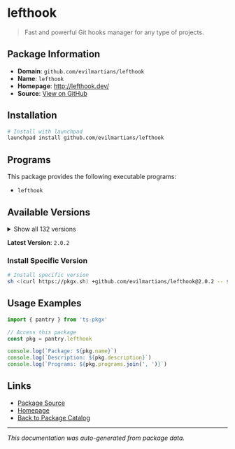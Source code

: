 # lefthook

> Fast and powerful Git hooks manager for any type of projects.

## Package Information

- **Domain**: `github.com/evilmartians/lefthook`
- **Name**: `lefthook`
- **Homepage**: http://lefthook.dev/
- **Source**: [View on GitHub](https://github.com/pkgxdev/pantry/tree/main/projects/github.com/evilmartians/lefthook/package.yml)

## Installation

```bash
# Install with launchpad
launchpad install github.com/evilmartians/lefthook
```

## Programs

This package provides the following executable programs:

- `lefthook`

## Available Versions

<details>
<summary>Show all 132 versions</summary>

- `2.0.2`, `2.0.1`, `2.0.0`, `1.13.6`, `1.13.5`
- `1.13.4`, `1.13.3`, `1.13.2`, `1.13.1`, `1.13.0`
- `1.12.4`, `1.12.3`, `1.12.2`, `1.12.1`, `1.12.0`
- `1.11.16`, `1.11.15`, `1.11.14`, `1.11.13`, `1.11.12`
- `1.11.11`, `1.11.10`, `1.11.9`, `1.11.8`, `1.11.7`
- `1.11.6`, `1.11.5`, `1.11.4`, `1.11.3`, `1.11.2`
- `1.11.1`, `1.11.0`, `1.10.11`, `1.10.10`, `1.10.9`
- `1.10.8`, `1.10.7`, `1.10.6`, `1.10.5`, `1.10.4`
- `1.10.3`, `1.10.2`, `1.10.1`, `1.10.0`, `1.9.3`
- `1.9.2`, `1.9.1`, `1.9.0`, `1.8.5`, `1.8.4`
- `1.8.3`, `1.8.2`, `1.8.1`, `1.8.0`, `1.7.22`
- `1.7.21`, `1.7.20`, `1.7.19`, `1.7.18`, `1.7.17`
- `1.7.16`, `1.7.15`, `1.7.14`, `1.7.13`, `1.7.12`
- `1.7.11`, `1.7.10`, `1.7.9`, `1.7.8`, `1.7.7`
- `1.7.6`, `1.7.5`, `1.7.4`, `1.7.3`, `1.7.2`
- `1.7.1`, `1.7.0`, `1.6.22`, `1.6.21`, `1.6.20`
- `1.6.19`, `1.6.18`, `1.6.17`, `1.6.16`, `1.6.15`
- `1.6.14`, `1.6.13`, `1.6.12`, `1.6.11`, `1.6.10`
- `1.6.9`, `1.6.8`, `1.6.7`, `1.6.6`, `1.6.5`
- `1.6.4`, `1.6.3`, `1.6.2`, `1.6.1`, `1.6.0`
- `1.5.7`, `1.5.6`, `1.5.5`, `1.5.4`, `1.5.3`
- `1.5.2`, `1.5.1`, `1.5.0`, `1.4.11`, `1.4.10`
- `1.4.9`, `1.4.8`, `1.4.7`, `1.4.6`, `1.4.5`
- `1.4.4`, `1.4.3`, `1.4.2`, `1.4.1`, `1.4.0`
- `1.3.13`, `1.3.10`, `1.3.9`, `1.3.8`, `1.3.7`
- `1.3.6`, `1.3.5`, `1.3.4`, `1.3.3`, `1.3.2`
- `1.3.1`, `1.3.0`

</details>

**Latest Version**: `2.0.2`

### Install Specific Version

```bash
# Install specific version
sh <(curl https://pkgx.sh) +github.com/evilmartians/lefthook@2.0.2 -- $SHELL -i
```

## Usage Examples

```typescript
import { pantry } from 'ts-pkgx'

// Access this package
const pkg = pantry.lefthook

console.log(`Package: ${pkg.name}`)
console.log(`Description: ${pkg.description}`)
console.log(`Programs: ${pkg.programs.join(', ')}`)
```

## Links

- [Package Source](https://github.com/pkgxdev/pantry/tree/main/projects/github.com/evilmartians/lefthook/package.yml)
- [Homepage](http://lefthook.dev/)
- [Back to Package Catalog](../../../package-catalog.md)

---

*This documentation was auto-generated from package data.*
